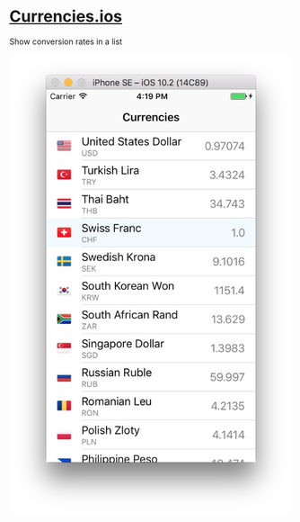 # [Currencies.ios][1]

Show conversion rates in a list

![](https://github.com/quickies/currencies.ios/blob/master/Screenshot.png?raw=true)

[1]: https://github.com/quickies/currencies.ios
